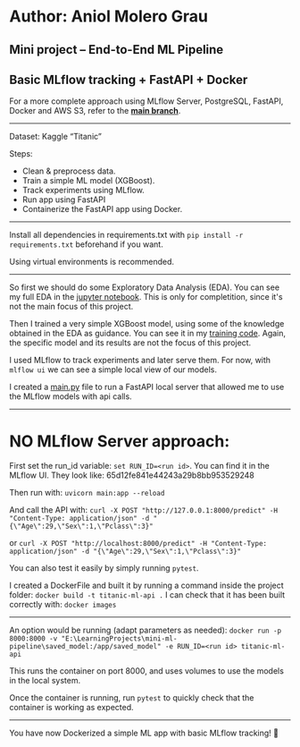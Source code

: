 # Author: Aniol Molero Grau

## Mini project – End-to-End ML Pipeline 
## Basic MLflow tracking + FastAPI + Docker 

For a more complete approach using MLflow Server, PostgreSQL, FastAPI, Docker and AWS S3, refer to the  [**main branch**](https://github.com/AniolMG/mini-ml-pipeline/tree/main).

---

Dataset: Kaggle “Titanic” 

Steps: 
- Clean & preprocess data. 
- Train a simple ML model (XGBoost). 
- Track experiments using MLflow.
- Run app using FastAPI
- Containerize the FastAPI app using Docker. 

---

Install all dependencies in requirements.txt with ``pip install -r requirements.txt`` beforehand if you want.

Using virtual environments is recommended.

---

So first we should do some Exploratory Data Analysis (EDA). You can see my full EDA in the [jupyter notebook](titanic_EDA.ipynb). This is only for completition, since it's not the main focus of this project.

Then I trained a very simple XGBoost model, using some of the knowledge obtained in the EDA as guidance. You can see it in my [training code](train_model.py). Again, the specific model and its results are not the focus of this project.


I used MLflow to track experiments and later serve them. 
For now, with ``mlflow ui`` we can see a simple local view of our models.

I created a [main.py](main.py) file to run a FastAPI local server that allowed me to use the MLflow models with api calls.

---

# NO MLflow Server approach:

First set the run_id variable: ``set RUN_ID=<run id>``. You can find it in the MLflow UI. They look like: 65d12fe841e44243a29b8bb953529248 

Then run with: ``uvicorn main:app --reload`` 

And call the API with: ``curl -X POST "http://127.0.0.1:8000/predict" -H "Content-Type: application/json" -d "{\"Age\":29,\"Sex\":1,\"Pclass\":3}"`` 

or ``curl -X POST "http://localhost:8000/predict" -H "Content-Type: application/json" -d "{\"Age\":29,\"Sex\":1,\"Pclass\":3}"``

You can also test it easily by simply running ``pytest``.

I created a DockerFile and built it by running a command inside the project folder: ``docker build -t titanic-ml-api .`` 
I can check that it has been built correctly with: ``docker images``

---

An option would be running (adapt parameters as needed): `docker run -p 8000:8000 -v "E:\LearningProjects\mini-ml-pipeline\saved_model:/app/saved_model" -e RUN_ID=<run id> titanic-ml-api`

This runs the container on port 8000, and uses volumes to use the models in the local system.

Once the container is running, run `pytest` to quickly check that the container is working as expected.

---

You have now Dockerized a simple ML app with basic MLflow tracking! 🎉